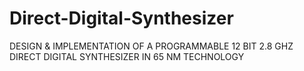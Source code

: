# Direct-Digital-Synthesizer
DESIGN &amp; IMPLEMENTATION OF A PROGRAMMABLE 12 BIT 2.8 GHZ DIRECT DIGITAL SYNTHESIZER IN 65 NM TECHNOLOGY
